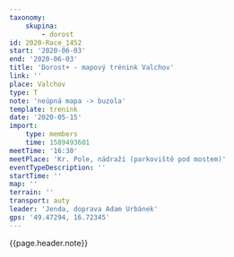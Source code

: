 ```yaml
---
taxonomy:
    skupina:
        - dorost
id: 2020-Race_1452
start: '2020-06-03'
end: '2020-06-03'
title: 'Dorost+ - mapový trénink Valchov'
link: ''
place: Valchov
type: T
note: 'neúpná mapa -> buzola'
template: trenink
date: '2020-05-15'
import:
    type: members
    time: 1589493601
meetTime: '16:30'
meetPlace: 'Kr. Pole, nádraží (parkoviště pod mostem)'
eventTypeDescription: ''
startTime: ''
map: ''
terrain: ''
transport: auty
leader: 'Jenda, doprava Adam Urbánek'
gps: '49.47294, 16.72345'
---
```

{{page.header.note}}
